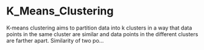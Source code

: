 # K_Means_Clustering
K-means clustering aims to partition data into k clusters in a way that data points in the same cluster are similar and data points in the different clusters are farther apart. Similarity of two po…
